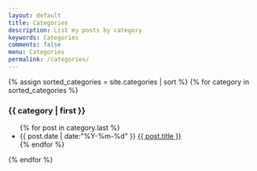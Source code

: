 ```yaml
---
layout: default
title: Categories
description: List my posts by category
keywords: Categories
comments: false
menu: Categories
permalink: /categories/
---
```


<section class="container">
{% assign sorted_categories = site.categories | sort %}
{% for category in sorted_categories %}
<h3 id="{{ category[0] }}">{{ category | first }}</h3>
<ul>
    {% for post in category.last %}
    <li class="post-list-item">
    <span class="posts-info">{{ post.date | date:"%Y-%m-%d" }}</span>
    <a href="{{ site.url }}{{ post.url }}" >{{ post.title }}</a>
    </li>
    {% endfor %}
</ul>
{% endfor %}
</section>